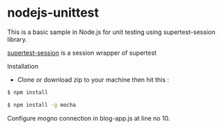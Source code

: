 # nodejs-unittest

This is a basic sample in Node.js for unit testing using supertest-session library.

[supertest-session](https://github.com/rjz/supertest-session) is a session wrapper of supertest 

Installation

* Clone or download zip to your machine then hit this :

```sh
$ npm install
```

```sh
$ npm install -g mocha
```

Configure mogno connection in blog-app.js at line no 10.
